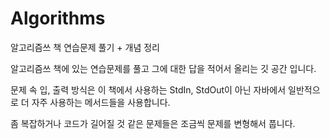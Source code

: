 # Algorithms
알고리즘쓰 책 연습문제 풀기 + 개념 정리

알고리즘쓰 책에 있는 연습문제를 풀고 그에 대한 답을 적어서 올리는 깃 공간 입니다.

문제 속 입, 출력 방식은 이 책에서 사용하는 StdIn, StdOut이 아닌 자바에서 일반적으로 더 자주 사용하는 메서드들을 사용합니다.

좀 복잡하거나 코드가 길어질 것 같은 문제들은 조금씩 문제를 변형해서 풉니다.
